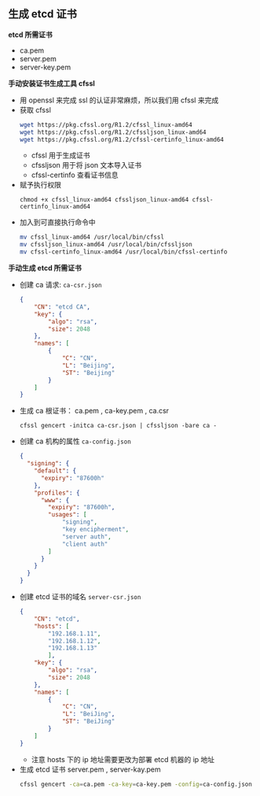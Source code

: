 ## 生成 etcd 证书

__etcd 所需证书__
- ca.pem
- server.pem
- server-key.pem

__手动安装证书生成工具 cfssl__
* 用 openssl 来完成 ssl 的认证非常麻烦，所以我们用 cfssl 来完成
* 获取 cfssl
    ```bash
    wget https://pkg.cfssl.org/R1.2/cfssl_linux-amd64
    wget https://pkg.cfssl.org/R1.2/cfssljson_linux-amd64
    wget https://pkg.cfssl.org/R1.2/cfssl-certinfo_linux-amd64
    ```
    - cfssl 用于生成证书
    - cfssljson 用于将 json 文本导入证书
    - cfssl-certinfo 查看证书信息
* 赋予执行权限
    ```
    chmod +x cfssl_linux-amd64 cfssljson_linux-amd64 cfssl-certinfo_linux-amd64
    ```
* 加入到可直接执行命令中
    ```bash
    mv cfssl_linux-amd64 /usr/local/bin/cfssl
    mv cfssljson_linux-amd64 /usr/local/bin/cfssljson
    mv cfssl-certinfo_linux-amd64 /usr/local/bin/cfssl-certinfo
    ```

__手动生成 etcd 所需证书__ 
- 创建 ca 请求: `ca-csr.json`
    ```json
    {
        "CN": "etcd CA",
        "key": {
            "algo": "rsa",
            "size": 2048
        },
        "names": [
            {
                "C": "CN",
                "L": "Beijing",
                "ST": "Beijing"
            }
        ]
    }
    ```
- 生成 ca 根证书： ca.pem , ca-key.pem , ca.csr
    ```
    cfssl gencert -initca ca-csr.json | cfssljson -bare ca -
    ```
- 创建 ca 机构的属性 `ca-config.json`
    ```json
    {
      "signing": {
        "default": {
          "expiry": "87600h"
        },
        "profiles": {
          "www": {
            "expiry": "87600h",
            "usages": [
                "signing",
                "key encipherment",
                "server auth",
                "client auth"
            ]
          }
        }
      }
    }
    ```
- 创建 etcd 证书的域名 `server-csr.json`
    ```json
    {
        "CN": "etcd",
        "hosts": [
            "192.168.1.11",
            "192.168.1.12",
            "192.168.1.13"
            ],
        "key": {
            "algo": "rsa",
            "size": 2048
        },
        "names": [
            {
                "C": "CN",
                "L": "BeiJing",
                "ST": "BeiJing"
            }
        ]
    }
    ```
    - 注意 hosts 下的 ip 地址需要更改为部署 etcd 机器的 ip 地址
- 生成 etcd 证书 server.pem , server-kay.pem
    ```bash
    cfssl gencert -ca=ca.pem -ca-key=ca-key.pem -config=ca-config.json -profile=www server-csr.json | cfssljson -bare server
    ```
